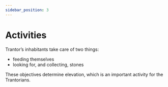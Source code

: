 ```yaml
---
sidebar_position: 3
---
```


# Activities

Trantor’s inhabitants take care of two things:

- feeding themselves
- looking for, and collecting, stones

These objectives determine elevation, which is an important activity for the Trantorians.
